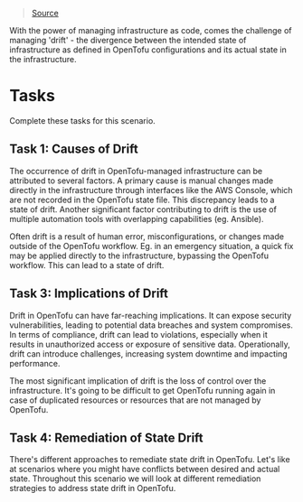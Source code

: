 > [Source](https://dev.to/digger/terraform-drift-detection-and-remediation-a-primer-d1)

With the power of managing infrastructure as code, comes the challenge of managing 'drift' - the divergence between the intended state of infrastructure as defined in OpenTofu configurations and its actual state in the infrastructure.

# Tasks

Complete these tasks for this scenario. 

## Task 1: Causes of Drift

The occurrence of drift in OpenTofu-managed infrastructure can be attributed to several factors. A primary cause is manual changes made directly in the infrastructure through interfaces like the AWS Console, which are not recorded in the OpenTofu state file. This discrepancy leads to a state of drift. Another significant factor contributing to drift is the use of multiple automation tools with overlapping capabilities (eg. Ansible).

Often drift is a result of human error, misconfigurations, or changes made outside of the OpenTofu workflow. Eg. in an emergency situation, a quick fix may be applied directly to the infrastructure, bypassing the OpenTofu workflow. This can lead to a state of drift.

## Task 3: Implications of Drift

Drift in OpenTofu can have far-reaching implications. It can expose security vulnerabilities, leading to potential data breaches and system compromises. In terms of compliance, drift can lead to violations, especially when it results in unauthorized access or exposure of sensitive data. Operationally, drift can introduce challenges, increasing system downtime and impacting performance. 

The most significant implication of drift is the loss of control over the infrastructure. It's going to be difficult to get OpenTofu running again in case of duplicated resources or resources that are not managed by OpenTofu.

## Task 4: Remediation of State Drift

There's different approaches to remediate state drift in OpenTofu. Let's like at scenarios where you might have conflicts between desired and actual state. Throughout this scenario we will look at different remediation strategies to address state drift in OpenTofu.
